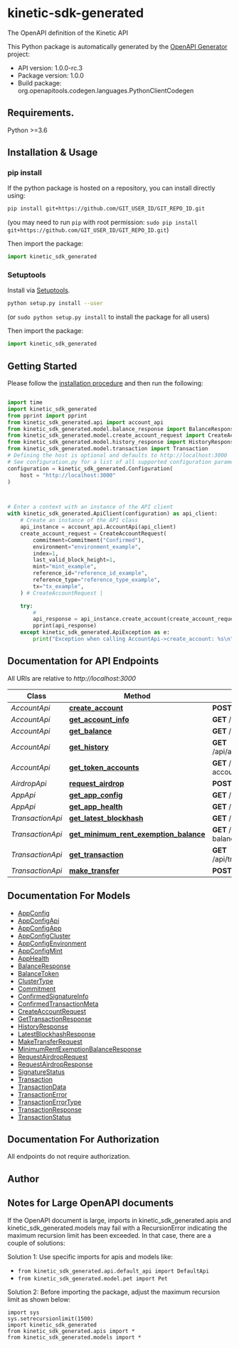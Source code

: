 # kinetic-sdk-generated
The OpenAPI definition of the Kinetic API

This Python package is automatically generated by the [OpenAPI Generator](https://openapi-generator.tech) project:

- API version: 1.0.0-rc.3
- Package version: 1.0.0
- Build package: org.openapitools.codegen.languages.PythonClientCodegen

## Requirements.

Python >=3.6

## Installation & Usage
### pip install

If the python package is hosted on a repository, you can install directly using:

```sh
pip install git+https://github.com/GIT_USER_ID/GIT_REPO_ID.git
```
(you may need to run `pip` with root permission: `sudo pip install git+https://github.com/GIT_USER_ID/GIT_REPO_ID.git`)

Then import the package:
```python
import kinetic_sdk_generated
```

### Setuptools

Install via [Setuptools](http://pypi.python.org/pypi/setuptools).

```sh
python setup.py install --user
```
(or `sudo python setup.py install` to install the package for all users)

Then import the package:
```python
import kinetic_sdk_generated
```

## Getting Started

Please follow the [installation procedure](#installation--usage) and then run the following:

```python

import time
import kinetic_sdk_generated
from pprint import pprint
from kinetic_sdk_generated.api import account_api
from kinetic_sdk_generated.model.balance_response import BalanceResponse
from kinetic_sdk_generated.model.create_account_request import CreateAccountRequest
from kinetic_sdk_generated.model.history_response import HistoryResponse
from kinetic_sdk_generated.model.transaction import Transaction
# Defining the host is optional and defaults to http://localhost:3000
# See configuration.py for a list of all supported configuration parameters.
configuration = kinetic_sdk_generated.Configuration(
    host = "http://localhost:3000"
)



# Enter a context with an instance of the API client
with kinetic_sdk_generated.ApiClient(configuration) as api_client:
    # Create an instance of the API class
    api_instance = account_api.AccountApi(api_client)
    create_account_request = CreateAccountRequest(
        commitment=Commitment("Confirmed"),
        environment="environment_example",
        index=1,
        last_valid_block_height=1,
        mint="mint_example",
        reference_id="reference_id_example",
        reference_type="reference_type_example",
        tx="tx_example",
    ) # CreateAccountRequest | 

    try:
        # 
        api_response = api_instance.create_account(create_account_request)
        pprint(api_response)
    except kinetic_sdk_generated.ApiException as e:
        print("Exception when calling AccountApi->create_account: %s\n" % e)
```

## Documentation for API Endpoints

All URIs are relative to *http://localhost:3000*

Class | Method | HTTP request | Description
------------ | ------------- | ------------- | -------------
*AccountApi* | [**create_account**](docs/AccountApi.md#create_account) | **POST** /api/account/create | 
*AccountApi* | [**get_account_info**](docs/AccountApi.md#get_account_info) | **GET** /api/account/info/{environment}/{index}/{accountId} | 
*AccountApi* | [**get_balance**](docs/AccountApi.md#get_balance) | **GET** /api/account/balance/{environment}/{index}/{accountId} | 
*AccountApi* | [**get_history**](docs/AccountApi.md#get_history) | **GET** /api/account/history/{environment}/{index}/{accountId}/{mint} | 
*AccountApi* | [**get_token_accounts**](docs/AccountApi.md#get_token_accounts) | **GET** /api/account/token-accounts/{environment}/{index}/{accountId}/{mint} | 
*AirdropApi* | [**request_airdrop**](docs/AirdropApi.md#request_airdrop) | **POST** /api/airdrop | 
*AppApi* | [**get_app_config**](docs/AppApi.md#get_app_config) | **GET** /api/app/{environment}/{index}/config | 
*AppApi* | [**get_app_health**](docs/AppApi.md#get_app_health) | **GET** /api/app/{environment}/{index}/health | 
*TransactionApi* | [**get_latest_blockhash**](docs/TransactionApi.md#get_latest_blockhash) | **GET** /api/transaction/latest-blockhash/{environment}/{index} | 
*TransactionApi* | [**get_minimum_rent_exemption_balance**](docs/TransactionApi.md#get_minimum_rent_exemption_balance) | **GET** /api/transaction/minimum-rent-exemption-balance/{environment}/{index} | 
*TransactionApi* | [**get_transaction**](docs/TransactionApi.md#get_transaction) | **GET** /api/transaction/transaction/{environment}/{index}/{signature} | 
*TransactionApi* | [**make_transfer**](docs/TransactionApi.md#make_transfer) | **POST** /api/transaction/make-transfer | 


## Documentation For Models

 - [AppConfig](docs/AppConfig.md)
 - [AppConfigApi](docs/AppConfigApi.md)
 - [AppConfigApp](docs/AppConfigApp.md)
 - [AppConfigCluster](docs/AppConfigCluster.md)
 - [AppConfigEnvironment](docs/AppConfigEnvironment.md)
 - [AppConfigMint](docs/AppConfigMint.md)
 - [AppHealth](docs/AppHealth.md)
 - [BalanceResponse](docs/BalanceResponse.md)
 - [BalanceToken](docs/BalanceToken.md)
 - [ClusterType](docs/ClusterType.md)
 - [Commitment](docs/Commitment.md)
 - [ConfirmedSignatureInfo](docs/ConfirmedSignatureInfo.md)
 - [ConfirmedTransactionMeta](docs/ConfirmedTransactionMeta.md)
 - [CreateAccountRequest](docs/CreateAccountRequest.md)
 - [GetTransactionResponse](docs/GetTransactionResponse.md)
 - [HistoryResponse](docs/HistoryResponse.md)
 - [LatestBlockhashResponse](docs/LatestBlockhashResponse.md)
 - [MakeTransferRequest](docs/MakeTransferRequest.md)
 - [MinimumRentExemptionBalanceResponse](docs/MinimumRentExemptionBalanceResponse.md)
 - [RequestAirdropRequest](docs/RequestAirdropRequest.md)
 - [RequestAirdropResponse](docs/RequestAirdropResponse.md)
 - [SignatureStatus](docs/SignatureStatus.md)
 - [Transaction](docs/Transaction.md)
 - [TransactionData](docs/TransactionData.md)
 - [TransactionError](docs/TransactionError.md)
 - [TransactionErrorType](docs/TransactionErrorType.md)
 - [TransactionResponse](docs/TransactionResponse.md)
 - [TransactionStatus](docs/TransactionStatus.md)


## Documentation For Authorization

 All endpoints do not require authorization.

## Author




## Notes for Large OpenAPI documents
If the OpenAPI document is large, imports in kinetic_sdk_generated.apis and kinetic_sdk_generated.models may fail with a
RecursionError indicating the maximum recursion limit has been exceeded. In that case, there are a couple of solutions:

Solution 1:
Use specific imports for apis and models like:
- `from kinetic_sdk_generated.api.default_api import DefaultApi`
- `from kinetic_sdk_generated.model.pet import Pet`

Solution 2:
Before importing the package, adjust the maximum recursion limit as shown below:
```
import sys
sys.setrecursionlimit(1500)
import kinetic_sdk_generated
from kinetic_sdk_generated.apis import *
from kinetic_sdk_generated.models import *
```

